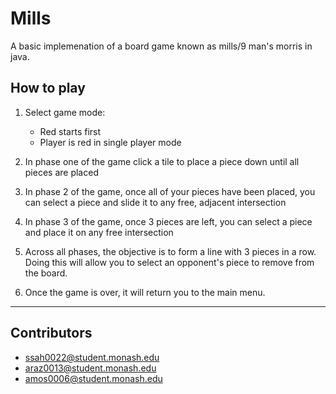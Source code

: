 # Mills
A basic implemenation of a board game known as mills/9 man's morris in java.

## How to play
1. Select game mode:
    - Red starts first
    - Player is red in single player mode

2. In phase one of the game click a tile to place a piece down until all pieces are placed

4. In phase 2 of the game, once all of your pieces have been placed, you can select a piece and slide it to any free, adjacent intersection

5. In phase 3 of the game, once 3 pieces are left, you can select a piece and place it on any free intersection

6. Across all phases, the objective is to form a line with 3 pieces in a row. Doing this will allow you to select an opponent's piece to remove from the board.

7. Once the game is over, it will return you to the main menu.

---
## Contributors
- ssah0022@student.monash.edu
- araz0013@student.monash.edu
- amos0006@student.monash.edu
